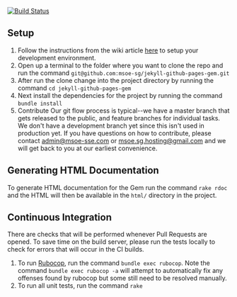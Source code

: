 [![Build Status](https://travis-ci.org/msoe-sg/jekyll-github-pages-gem.svg?branch=master)](https://travis-ci.org/msoe-sg/jekyll-github-pages-gem)

## Setup
1. Follow the instructions from the wiki article [here](https://github.com/msoe-sg/msoe-sg-website/wiki/Environment-Setup) to setup your development environment.
2. Open up a terminal to the folder where you want to clone the repo and run the command `git@github.com:msoe-sg/jekyll-github-pages-gem.git`
3. After run the clone change into the project directory by running the command `cd jekyll-github-pages-gem`
4. Next install the dependencies for the project by running the command `bundle install`
5. Contribute
Our git flow process is typical--we have a master branch that gets released to the public, and feature branches for individual tasks. We don't have a development branch yet since this isn't used in production yet.
If you have questions on how to contribute, please contact admin@msoe-sse.com or msoe.sg.hosting@gmail.com and we will get back to you at our earliest convenience.

## Generating HTML Documentation
To generate HTML documentation for the Gem run the command `rake rdoc` and the HTML will then be available in the `html/` directory in the project.

## Continuous Integration
There are checks that will be performed whenever Pull Requests are opened.  To save time on the build server, please run the tests locally to check for errors that will occur in the CI builds.

1. To run [Rubocop](https://github.com/ashmaroli/rubocop-jekyll), run the command `bundle exec rubocop`. Note the command `bundle exec rubocop -a` will attempt to automatically fix any offenses found by rubocop but some still need to be resolved manually.
2. To run all unit tests, run the command `rake`
